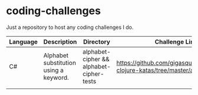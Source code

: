 # coding-challenges
Just a repository to host any coding challenges I do.

| Language | Description | Directory| Challenge Link|
|--|--|--|--|
| C# | Alphabet substitution using a keyword.| alphabet-cipher && alphabet-cipher-tests | https://github.com/gigasquid/wonderland-clojure-katas/tree/master/alphabet-cipher |
| | |
